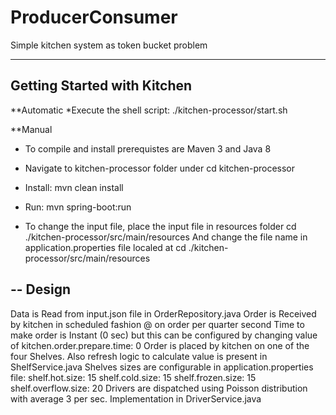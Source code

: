# ProducerConsumer
Simple kitchen system as token bucket problem

---
Getting Started with Kitchen
---
**Automatic
*Execute the shell script: ./kitchen-processor/start.sh

**Manual
* To compile and install prerequistes are Maven 3 and Java 8
* Navigate to kitchen-processor folder under
        cd kitchen-processor
* Install:
        mvn clean install
* Run:
        mvn spring-boot:run

* To change the input file, place the input file in resources folder
        cd ./kitchen-processor/src/main/resources
    And change the file name in application.properties file localed at
        cd ./kitchen-processor/src/main/resources

--
Design
--

Data is Read from input.json file in OrderRepository.java
Order is Received by kitchen in scheduled fashion @ on order per quarter second
Time to make order is Instant (0 sec) but this can be configured by changing value of
        kitchen.order.prepare.time: 0
Order is placed by kitchen on one of the four Shelves. Also refresh logic to calculate value is present in ShelfService.java
Shelves sizes are configurable in application.properties file:
        shelf.hot.size: 15
        shelf.cold.size: 15
        shelf.frozen.size: 15
        shelf.overflow.size: 20
Drivers are dispatched using Poisson distribution with average 3 per sec. Implementation in DriverService.java
